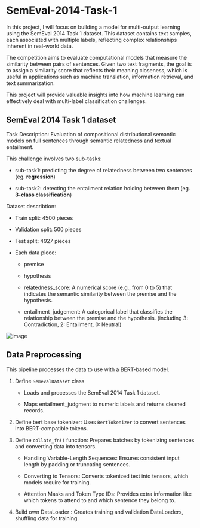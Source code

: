 # SemEval-2014-Task-1
In this project, I will focus on building a model for multi-output learning using the SemEval 2014 Task 1 dataset. This dataset contains text samples, each associated with multiple labels, reflecting complex relationships inherent in real-world data. 

The competition aims to evaluate computational models that measure the similarity between pairs of sentences. Given two text fragments, the goal is to assign a similarity score that reflects their meaning closeness, which is useful in applications such as machine translation, information retrieval, and text summarization.

This project will provide valuable insights into how machine learning can effectively deal with multi-label classification challenges.

## SemEval 2014 Task 1 dataset
Task Description: Evaluation of compositional distributional semantic models on full sentences through semantic relatedness and textual entailment.

This challenge involves two sub-tasks:

- sub-task1: predicting the degree of relatedness between two sentences (eg. **regression**)

- sub-task2: detecting the entailment relation holding between them (eg. **3-class classification**)

Dataset describtion: 

- Train split: 4500 pieces

- Validation split: 500 pieces

- Test split: 4927 pieces

- Each data piece: 
    - premise

    - hypothesis
        
    - relatedness_score: A numerical score (e.g., from 0 to 5) that indicates the semantic similarity between the premise and the hypothesis.
        
    - entailment_judgement: A categorical label that classifies the relationship between the premise and the hypothesis. (including 3: Contradiction, 2: Entailment, 0: Neutral)

![image](https://github.com/user-attachments/assets/07d226d2-99ab-4874-a3fb-b7a1ef38c0f4)

## Data Preprocessing

This pipeline processes the data to use with a BERT-based model. 

1. Define `SemevalDataset` class

    - Loads and processes the SemEval 2014 Task 1 dataset.

    - Maps entailment_judgment to numeric labels and returns cleaned records.

2. Define bert base tokenizer: Uses `BertTokenizer` to convert sentences into BERT-compatible tokens.

3. Define `collate_fn()` function: Prepares batches by tokenizing sentences and converting data into tensors.

    - Handling Variable-Length Sequences: Ensures consistent input length by padding or truncating sentences.

    - Converting to Tensors: Converts tokenized text into tensors, which models require for training.

    - Attention Masks and Token Type IDs: Provides extra information like which tokens to attend to and which sentence they belong to.

4. Build own DataLoader : Creates training and validation DataLoaders, shuffling data for training.

